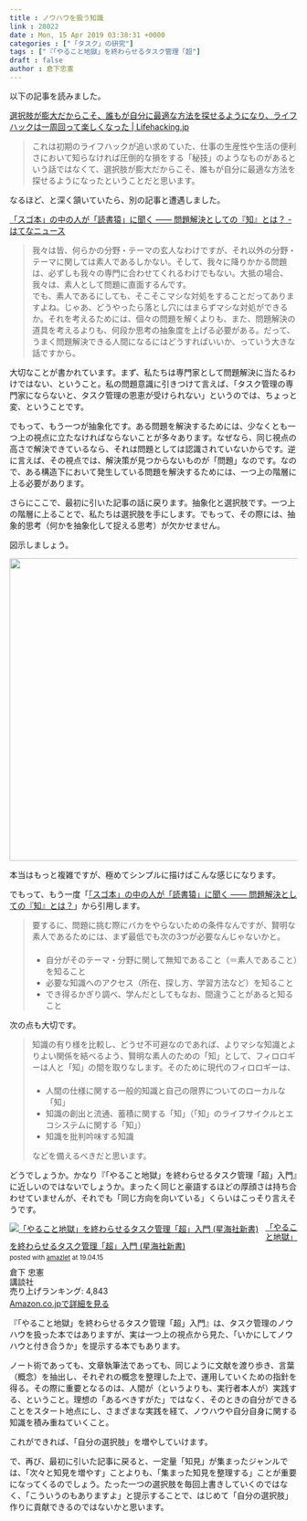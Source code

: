 ```yaml
---
title : ノウハウを扱う知識
link : 28022
date : Mon, 15 Apr 2019 03:38:31 +0000
categories : ["「タスク」の研究"]
tags : ["『「やること地獄」を終わらせるタスク管理「超"]
draft : false
author : 倉下忠憲
---
```


以下の記事を読みました。

<a href="https://lifehacking.jp/2019/04/katsuma-mehori-article/">選択肢が膨大だからこそ、誰もが自分に最適な方法を探せるようになり、ライフハックは一周回って楽しくなった | Lifehacking.jp</a>

<blockquote>
これは初期のライフハックが追い求めていた、仕事の生産性や生活の便利さにおいて知らなければ圧倒的な損をする「秘技」のようなものがあるという話ではなくて、選択肢が膨大だからこそ、誰もが自分に最適な方法を探せるようになったということだと思います。
</blockquote>

なるほど、と深く頷いていたら、別の記事と遭遇しました。

<a href="http://hatenanews.com/articles/2019/04/13/180000">「スゴ本」の中の人が「読書猿」に聞く ―― 問題解決としての『知』とは？ - はてなニュース</a>

<blockquote>
我々は皆、何らかの分野・テーマの玄人なわけですが、それ以外の分野・テーマに関しては素人であるしかない。そして、我々に降りかかる問題は、必ずしも我々の専門に合わせてくれるわけでもない。大抵の場合、我々は、素人として問題に直面するんです。
<br />
でも、素人であるにしても、そこそこマシな対処をすることだってありますよね。じゃあ、どうやったら落とし穴にはまらずマシな対処ができるか。それを考えるためには、個々の問題を解くよりも、また、問題解決の道具を考えるよりも、何段か思考の抽象度を上げる必要がある。だって、うまく問題解決できる人間になるにはどうすればいいか、っていう大きな話ですから。
</blockquote>

大切なことが書かれています。まず、私たちは専門家として問題解決に当たるわけではない、ということ。私の問題意識に引きつけて言えば、「タスク管理の専門家にならないと、タスク管理の恩恵が受けられない」というのでは、ちょっと変、ということです。

でもって、もう一つが抽象化です。ある問題を解決するためには、少なくとも一つ上の視点に立たなければならないことが多々あります。なぜなら、同じ視点の高さで解決できているなら、それは問題としては認識されていないからです。逆に言えば、その視点では、解決策が見つからないものが「問題」なのです。なので、ある構造下において発生している問題を解決するためには、一つ上の階層に上る必要があります。

さらにここで、最初に引いた記事の話に戻ります。抽象化と選択肢です。一つ上の階層に上ることで、私たちは選択肢を手にします。でもって、その際には、抽象的思考（何かを抽象化して捉える思考）が欠かせません。

図示しましょう。

<a href="https://rashita.net/blog/?attachment_id=28023" rel="attachment wp-att-28023"><img src="https://rashita.net/blog/wp-content/uploads/2019/04/screenshot-4-700x530.png" alt="" width="700" height="530" class="alignnone size-large wp-image-28023" /></a>

本当はもっと複雑ですが、極めてシンプルに描けばこんな感じになります。

でもって、もう一度「<a href="http://hatenanews.com/articles/2019/04/13/180000">「スゴ本」の中の人が「読書猿」に聞く ―― 問題解決としての『知』とは？</a>」から引用します。

<blockquote>
要するに、問題に挑む際にバカをやらないための条件なんですが、賢明な素人であるためには、まず最低でも次の3つが必要なんじゃないかと。

<ul style="margin-top:1.5em;">
<li>自分がそのテーマ・分野に関して無知であること（＝素人であること）を知ること</li>
<li>必要な知識へのアクセス（所在、探し方、学習方法など）を知ること</li>
<li>でき得るかぎり調べ、学んだとしてもなお、間違うことがあると知ること</li>
</ul>
</blockquote>

次の点も大切です。

<blockquote>
知識の有り様を比較し、どうせ不可避なのであれば、よりマシな知識とよりよい関係を結べるよう、賢明な素人のための「知」として、フィロロギーは人と「知」の間を取りなします。そのために現代のフィロロギーは、

<ul style="margin-top:1.5em;">
	<li>人間の仕様に関する一般的知識と自己の限界についてのローカルな「知」</li>
	<li>知識の創出と流通、蓄積に関する「知」（「知」のライフサイクルとエコシステムに関する「知」）</li>
	<li>知識を批判吟味する知識</li>
</ul>

などを備えるべきだと思います。
</blockquote>

どうでしょうか。かなり『「やること地獄」を終わらせるタスク管理「超」入門』に近しいのではないでしょうか。まったく同じと豪語するほどの厚顔さは持ち合わせていませんが、それでも「同じ方向を向いている」くらいはこっそり言えそうです。

<div class="amazlet-box" style="margin-bottom:0px;"><div class="amazlet-image" style="float:left;margin:0px 12px 1px 0px;"><a href="http://www.amazon.co.jp/exec/obidos/ASIN/4065151562/rashita1000-22/ref=nosim/" name="amazletlink" target="_blank"><img src="https://images-fe.ssl-images-amazon.com/images/I/31yz41bTULL._SL160_.jpg" alt="「やること地獄」を終わらせるタスク管理「超」入門 (星海社新書)" style="border: none;" /></a></div><div class="amazlet-info" style="line-height:120%; margin-bottom: 10px"><div class="amazlet-name" style="margin-bottom:10px;line-height:120%"><a href="http://www.amazon.co.jp/exec/obidos/ASIN/4065151562/rashita1000-22/ref=nosim/" name="amazletlink" target="_blank">「やること地獄」を終わらせるタスク管理「超」入門 (星海社新書)</a><div class="amazlet-powered-date" style="font-size:80%;margin-top:5px;line-height:120%">posted with <a href="http://www.amazlet.com/" title="amazlet" target="_blank">amazlet</a> at 19.04.15</div></div><div class="amazlet-detail">倉下 忠憲 <br />講談社 <br />売り上げランキング: 4,843<br /></div><div class="amazlet-sub-info" style="float: left;"><div class="amazlet-link" style="margin-top: 5px"><a href="http://www.amazon.co.jp/exec/obidos/ASIN/4065151562/rashita1000-22/ref=nosim/" name="amazletlink" target="_blank">Amazon.co.jpで詳細を見る</a></div></div></div><div class="amazlet-footer" style="clear: left"></div></div>


『「やること地獄」を終わらせるタスク管理「超」入門』は、タスク管理のノウハウを扱った本ではありますが、実は一つ上の視点から見た、「いかにしてノウハウと付き合うか」を提示する本でもあります。

ノート術であっても、文章執筆法であっても、同じように文献を渡り歩き、言葉（概念）を抽出し、それぞれの概念を整理した上で、運用していくための指針を得る。その際に重要となるのは、人間が（というよりも、実行者本人が）実践する、ということ。理想の「あるべきすがた」ではなく、そのときの自分ができることをスタート地点にし、さまざまな実践を経て、ノウハウや自分自身に関する知識を積み重ねていくこと。

これができれば、「自分の選択肢」を増やしていけます。

で、再び、最初に引いた記事に戻ると、一定量「知見」が集まったジャンルでは、「次々と知見を増やす」ことよりも、「集まった知見を整理する」ことが重要になってくるのでしょう。たった一つの選択肢を毎回上書きしていくのではなく、「こういうのもありますよ」と提示することで、はじめて「自分の選択肢」作りに貢献できるのではないかと思います。